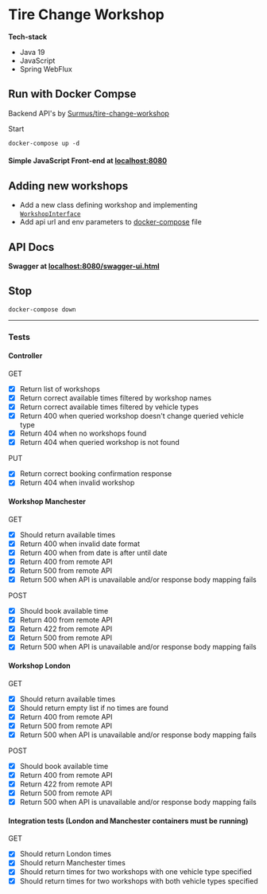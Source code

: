 # Tire Change Workshop

**Tech-stack**
- Java 19
- JavaScript
- Spring WebFlux

## Run with Docker Compse

Backend API's by [Surmus/tire-change-workshop](https://github.com/Surmus/tire-change-workshop)

Start
```
docker-compose up -d
```

#### Simple JavaScript Front-end at [localhost:8080](http://localhost:8080)



## Adding new workshops

- Add a new class defining workshop and implementing [`WorkshopInterface`](src/main/java/com/karlaru/tcw/workshops/WorkshopInterface.java)
- Add api url and env parameters to [docker-compose](docker-compose.yaml) file



## API Docs

**Swagger at [localhost:8080/swagger-ui.html](http://localhost:8080/swagger-ui.html)**


## Stop
```
docker-compose down
```

---
### Tests

#### Controller

GET
- [X] Return list of workshops
- [X] Return correct available times filtered by workshop names
- [X] Return correct available times filtered by vehicle types
- [X] Return 400 when queried workshop doesn't change queried vehicle type
- [X] Return 404 when no workshops found
- [X] Return 404 when queried workshop is not found

PUT
- [X] Return correct booking confirmation response
- [X] Return 404 when invalid workshop

#### Workshop Manchester
GET
- [X] Should return available times
- [X] Return 400 when invalid date format
- [X] Return 400 when from date is after until date
- [X] Return 400 from remote API
- [X] Return 500 from remote API
- [X] Return 500 when API is unavailable and/or response body mapping fails

POST
- [X] Should book available time
- [X] Return 400 from remote API
- [X] Return 422 from remote API
- [X] Return 500 from remote API
- [X] Return 500 when API is unavailable and/or response body mapping fails

#### Workshop London
GET
- [X] Should return available times
- [X] Should return empty list if no times are found
- [X] Return 400 from remote API
- [X] Return 500 from remote API
- [X] Return 500 when API is unavailable and/or response body mapping fails

POST
- [X] Should book available time
- [X] Return 400 from remote API
- [X] Return 422 from remote API
- [X] Return 500 from remote API
- [X] Return 500 when API is unavailable and/or response body mapping fails

#### Integration tests (London and Manchester containers must be running)
GET
- [X] Should return London times
- [X] Should return Manchester times
- [X] Should return times for two workshops with one vehicle type specified
- [X] Should return times for two workshops with both vehicle types specified
